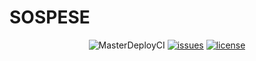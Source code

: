# SOSPESE

<div align="center">

![MasterDeployCI](https://github.com/webeetle/sospese/workflows/MasterDeployCI/badge.svg)
[![issues](https://img.shields.io/github/issues/webeetle/sospese)](https://github.com/webeetle/sospese/issues)
[![license](https://img.shields.io/github/license/webeetle/sospese)](./LICENSE)
</div>
